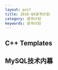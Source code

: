 ```yaml
---
layout: post
title: 2016-Q4读书计划
category: 读书计划
keywords: 读书计划
---
```


## C++ Templates

## MySQL技术内幕
